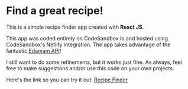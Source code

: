 # Find a great recipe!

This is a simple recipe finder app created with **React JS**.

This app was coded entirely on CodeSandbox.io and hosted using CodeSandbox's Netlify integration.
The app takes advantage of the fantastic [Edamam API](https://developer.edamam.com/)!

I still want to do some refinements, but it works just fine. As always, feel free to make suggestions and/or use this code on your own projects.

Here's the link so you can try it out: [Recipe Finder](https://csb-pycey.netlify.app/)
